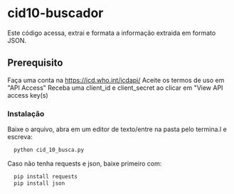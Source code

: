 # cid10-buscador
Este código acessa, extrai e formata a informação extraida em formato JSON.

## Prerequisito
Faça uma conta na https://icd.who.int/icdapi/
Aceite os termos de uso em "API Access"
Receba uma client_id e client_secret ao clicar em "View API access key(s)

### Instalação
Baixe o arquivo, abra em um editor de texto/entre na pasta pelo termina.l e escreva:

```bash
  python cid_10_busca.py
```
Caso não tenha requests e json, baixe primeiro com:
```bash
  pip install requests
  pip install json
```
    
